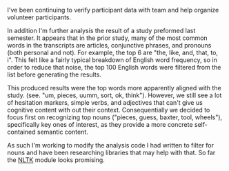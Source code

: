 I've been continuing to verify participant data with team and help organize
volunteer participants.

In addition I'm further analysis the result of a study preformed last semester.
It appears that in the prior study, many of the most common words in the transcripts are articles, conjunctive phrases, and pronouns (both personal and not).  For example, the top 6 are "the, like, and, that, to, i".  This felt like a fairly typical breakdown of English word frequency, so in order to reduce that noise, the top 100 English words were filtered from the list before generating the results.

This produced results were the top words more apparently aligned with the study.  (see. "um, pieces, uumm, sort, ok, think").  However, we still see a lot of hesitation markers, simple verbs, and adjectives that can't give us cognitive content with out their context.  Consequentially we decided to focus first on recognizing top nouns ("pieces, guess, baxter, tool, wheels"), specifically key ones of interest, as they provide a more concrete self-contained semantic content.

As such I'm working to modify the analysis code I had written to filter for nouns and have been researching libraries that may help with that. So far the [NLTK](http://www.nltk.org) module looks promising.